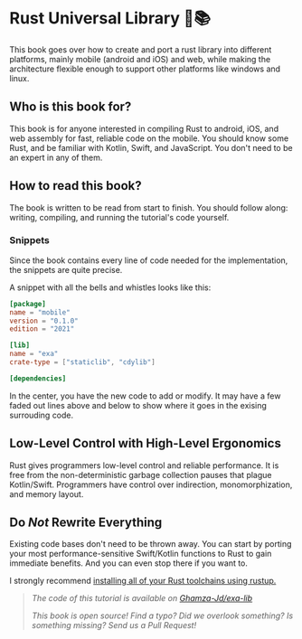 # Rust Universal Library 🦀📚

This book goes over how to create and port a rust library into different platforms, mainly mobile (android and iOS)
and web, while making the architecture flexible enough to support other platforms like windows and linux.

## Who is this book for?

This book is for anyone interested in compiling Rust to android, iOS, and web assembly for fast,
reliable code on the mobile. You should know some Rust, and be familiar with Kotlin, Swift, and JavaScript.
You don't need to be an expert in any of them.

## How to read this book?

The book is written to be read from start to finish. You should follow along: writing, compiling,
and running the tutorial's code yourself.

### Snippets

Since the book contains every line of code needed for the implementation, the snippets are quite precise.

A snippet with all the bells and whistles looks like this:

```toml [hl,6-8]
[package]
name = "mobile"
version = "0.1.0"
edition = "2021"

[lib]
name = "exa"
crate-type = ["staticlib", "cdylib"]

[dependencies]
```

In the center,  you have the new code to add or modify. It may have a few faded out lines above and below to show where
it goes in the exising surrouding code.

## Low-Level Control with High-Level Ergonomics

Rust gives programmers low-level control and reliable performance. It is free
from the non-deterministic garbage collection pauses that plague Kotlin/Swift.
Programmers have control over indirection, monomorphization, and memory layout.

## Do _Not_ Rewrite Everything

Existing code bases don't need to be thrown away. You can start by porting your
most performance-sensitive Swift/Kotlin functions to Rust to gain immediate
benefits. And you can even stop there if you want to.

I strongly recommend [installing all of your Rust toolchains using rustup.][1]

> _The code of this tutorial is available on [Ghamza-Jd/exa-lib][2]_
>
> _This book is open source! Find a typo? Did we overlook something?
> Is something missing? Send us a Pull Request!_

[1]: https://www.rust-lang.org/tools/install
[2]: https://github.com/Ghamza-Jd/exa-lib
